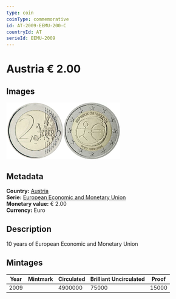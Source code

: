 ```yaml
---
type: coin
coinType: commemorative
id: AT-2009-EEMU-200-C
countryId: AT
serieId: EEMU-2009
---
```


# Austria € 2.00

## Images

<img src="../../Images/common-2007-200.webp" height="150" alt="Front image"><img src="Images/AT-2009-200.webp" height="150" alt="Back image">

## Metadata

**Country:** [Austria](../../Countries/Austria/index.md)\
**Serie:** [European Economic and Monetary Union](index.md)\
**Monetary value:** € 2.00\
**Currency:** Euro

## Description

10 years of European Economic and Monetary Union

## Mintages

| Year | Mintmark | Circulated | Brilliant Uncirculated | Proof |
| ---- | -------- | ---------- | ---------------------- | ----- |
| 2009 |          | 4900000    | 75000                  | 15000 |
